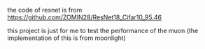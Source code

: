the code of resnet is from https://github.com/ZOMIN28/ResNet18_Cifar10_95.46

this project is just for me to test the performance of the muon (the implementation of this is from moonlight)
